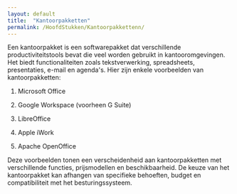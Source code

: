 ```yaml
---
layout: default
title:  "Kantoorpakketten"
permalink: /HoofdStukken/Kantoorpakkettenn/
---
```


Een kantoorpakket is een softwarepakket dat verschillende productiviteitstools bevat die veel worden gebruikt in kantooromgevingen. Het biedt functionaliteiten zoals tekstverwerking, spreadsheets, presentaties, e-mail en agenda's. Hier zijn enkele voorbeelden van kantoorpakketten:

1. Microsoft Office

2. Google Workspace (voorheen G Suite)

3. LibreOffice

4. Apple iWork

5. Apache OpenOffice

Deze voorbeelden tonen een verscheidenheid aan kantoorpakketten met verschillende functies, prijsmodellen en beschikbaarheid. De keuze van het kantoorpakket kan afhangen van specifieke behoeften, budget en compatibiliteit met het besturingssysteem.